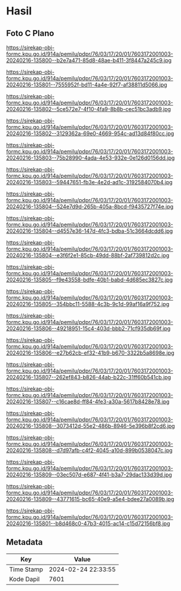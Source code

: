 # Hasil

## Foto C Plano

https://sirekap-obj-formc.kpu.go.id/914a/pemilu/pdpr/76/03/17/20/01/7603172001003-20240216-135800--b2e7a471-85d8-48ae-b411-3f8447a245c9.jpg

https://sirekap-obj-formc.kpu.go.id/914a/pemilu/pdpr/76/03/17/20/01/7603172001003-20240216-135801--7555952f-bd11-4a4e-92f7-af38811d5066.jpg

https://sirekap-obj-formc.kpu.go.id/914a/pemilu/pdpr/76/03/17/20/01/7603172001003-20240216-135802--5ce572e7-4f10-4fa9-8b8b-cec51bc3adb9.jpg

https://sirekap-obj-formc.kpu.go.id/914a/pemilu/pdpr/76/03/17/20/01/7603172001003-20240216-135802--3129362a-69e0-4669-954c-ad13d84f80cc.jpg

https://sirekap-obj-formc.kpu.go.id/914a/pemilu/pdpr/76/03/17/20/01/7603172001003-20240216-135803--75b28990-4ada-4e53-932e-0e126d0156dd.jpg

https://sirekap-obj-formc.kpu.go.id/914a/pemilu/pdpr/76/03/17/20/01/7603172001003-20240216-135803--59447651-fb3e-4e2d-ad1c-3192584070b4.jpg

https://sirekap-obj-formc.kpu.go.id/914a/pemilu/pdpr/76/03/17/20/01/7603172001003-20240216-135804--524e7d9d-265b-405a-8bcd-f9435727f74e.jpg

https://sirekap-obj-formc.kpu.go.id/914a/pemilu/pdpr/76/03/17/20/01/7603172001003-20240216-135804--d4557e36-147d-4fc3-bdba-51c3664dcdd6.jpg

https://sirekap-obj-formc.kpu.go.id/914a/pemilu/pdpr/76/03/17/20/01/7603172001003-20240216-135804--e3f6f2e1-85cb-49dd-88bf-2af739812d2c.jpg

https://sirekap-obj-formc.kpu.go.id/914a/pemilu/pdpr/76/03/17/20/01/7603172001003-20240216-135805--f9e43558-bdfe-40b1-babd-4d685ec3827c.jpg

https://sirekap-obj-formc.kpu.go.id/914a/pemilu/pdpr/76/03/17/20/01/7603172001003-20240216-135805--354bbc11-5588-4c3b-9c1d-99af16a9f752.jpg

https://sirekap-obj-formc.kpu.go.id/914a/pemilu/pdpr/76/03/17/20/01/7603172001003-20240216-135806--49218951-15c4-403d-bbb2-71cf935db69f.jpg

https://sirekap-obj-formc.kpu.go.id/914a/pemilu/pdpr/76/03/17/20/01/7603172001003-20240216-135806--e27b62cb-ef32-41b9-b670-3322b5a8698e.jpg

https://sirekap-obj-formc.kpu.go.id/914a/pemilu/pdpr/76/03/17/20/01/7603172001003-20240216-135807--262ef843-b826-44ab-b22c-31ff60b541cb.jpg

https://sirekap-obj-formc.kpu.go.id/914a/pemilu/pdpr/76/03/17/20/01/7603172001003-20240216-135807--c16cae8d-ff84-4fe3-a30a-5617b8428e78.jpg

https://sirekap-obj-formc.kpu.go.id/914a/pemilu/pdpr/76/03/17/20/01/7603172001003-20240216-135808--3073412d-55e2-486b-8946-5e396b8f2cd6.jpg

https://sirekap-obj-formc.kpu.go.id/914a/pemilu/pdpr/76/03/17/20/01/7603172001003-20240216-135808--d7d97afb-c4f2-4045-a10d-899b0538047c.jpg

https://sirekap-obj-formc.kpu.go.id/914a/pemilu/pdpr/76/03/17/20/01/7603172001003-20240216-135809--03ec507d-e687-4f41-b3a7-29dac133d39d.jpg

https://sirekap-obj-formc.kpu.go.id/914a/pemilu/pdpr/76/03/17/20/01/7603172001003-20240216-135809--43771615-bc65-40e9-a5e4-bdee27a0089b.jpg

https://sirekap-obj-formc.kpu.go.id/914a/pemilu/pdpr/76/03/17/20/01/7603172001003-20240216-135801--b8d468c0-47b3-4015-ac14-c15d72156bf8.jpg


## Metadata

| Key        | Value               |
| ---------- | ------------------- |
| Time Stamp | 2024-02-24 22:33:55 |
| Kode Dapil | 7601                |



